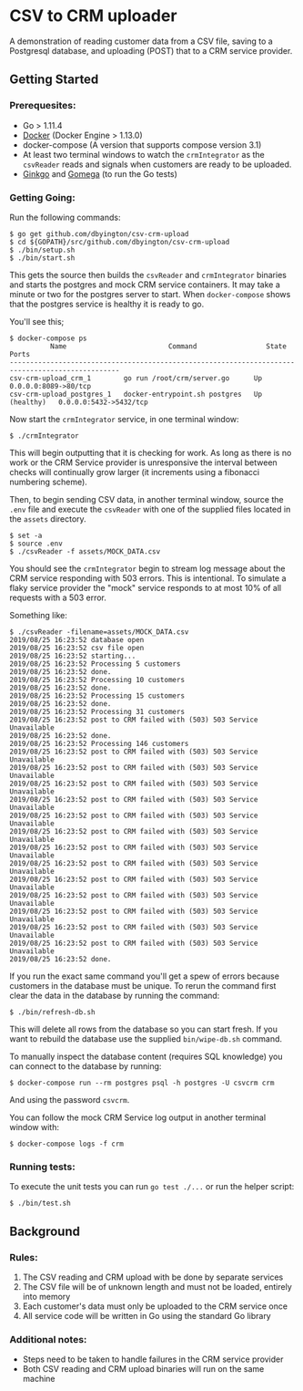 # CSV to CRM uploader

A demonstration of reading customer data from a CSV file, saving to a Postgresql database, and uploading (POST) that to a CRM service provider.

## Getting Started

### Prerequesites:
- Go > 1.11.4
- [Docker](https://www.docker.com/) (Docker Engine > 1.13.0)
- docker-compose (A version that supports compose version 3.1)
- At least two terminal windows to watch the `crmIntegrator` as the `csvReader` reads and signals when customers are ready to be uploaded.
- [Ginkgo](https://onsi.github.io/ginkgo/) and [Gomega](https://onsi.github.io/gomega/) (to run the Go tests)

### Getting Going:
Run the following commands:
```
$ go get github.com/dbyington/csv-crm-upload
$ cd ${GOPATH}/src/github.com/dbyington/csv-crm-upload
$ ./bin/setup.sh
$ ./bin/start.sh
```
This gets the source then builds the `csvReader` and `crmIntegrator` binaries and starts the postgres and mock CRM service containers. It may take a minute or two for the postgres server to start.
When `docker-compose` shows that the postgres service is healthy it is ready to go.

You'll see this;
```
$ docker-compose ps
          Name                         Command                 State               Ports
-------------------------------------------------------------------------------------------------
csv-crm-upload_crm_1        go run /root/crm/server.go      Up             0.0.0.0:8089->80/tcp
csv-crm-upload_postgres_1   docker-entrypoint.sh postgres   Up (healthy)   0.0.0.0:5432->5432/tcp
```

Now start the `crmIntegrator` service, in one terminal window:
```
$ ./crmIntegrator
```
This will begin outputting that it is checking for work. As long as there is no work or the CRM Service provider is unresponsive the interval between checks will continually grow larger (it increments using a fibonacci numbering scheme).

Then, to begin sending CSV data, in another terminal window, source the `.env` file and execute the `csvReader` with one of the supplied files located in the `assets` directory.
```
$ set -a
$ source .env
$ ./csvReader -f assets/MOCK_DATA.csv
```
You should see the `crmIntegrator` begin to stream log message about the CRM service responding with 503 errors. This is intentional. To simulate a flaky service provider the "mock" service responds to at most 10% of all requests with a 503 error.

Something like:
```
$ ./csvReader -filename=assets/MOCK_DATA.csv
2019/08/25 16:23:52 database open
2019/08/25 16:23:52 csv file open
2019/08/25 16:23:52 starting...
2019/08/25 16:23:52 Processing 5 customers
2019/08/25 16:23:52 done.
2019/08/25 16:23:52 Processing 10 customers
2019/08/25 16:23:52 done.
2019/08/25 16:23:52 Processing 15 customers
2019/08/25 16:23:52 done.
2019/08/25 16:23:52 Processing 31 customers
2019/08/25 16:23:52 post to CRM failed with (503) 503 Service Unavailable
2019/08/25 16:23:52 done.
2019/08/25 16:23:52 Processing 146 customers
2019/08/25 16:23:52 post to CRM failed with (503) 503 Service Unavailable
2019/08/25 16:23:52 post to CRM failed with (503) 503 Service Unavailable
2019/08/25 16:23:52 post to CRM failed with (503) 503 Service Unavailable
2019/08/25 16:23:52 post to CRM failed with (503) 503 Service Unavailable
2019/08/25 16:23:52 post to CRM failed with (503) 503 Service Unavailable
2019/08/25 16:23:52 post to CRM failed with (503) 503 Service Unavailable
2019/08/25 16:23:52 post to CRM failed with (503) 503 Service Unavailable
2019/08/25 16:23:52 post to CRM failed with (503) 503 Service Unavailable
2019/08/25 16:23:52 post to CRM failed with (503) 503 Service Unavailable
2019/08/25 16:23:52 post to CRM failed with (503) 503 Service Unavailable
2019/08/25 16:23:52 post to CRM failed with (503) 503 Service Unavailable
2019/08/25 16:23:52 post to CRM failed with (503) 503 Service Unavailable
2019/08/25 16:23:52 post to CRM failed with (503) 503 Service Unavailable
2019/08/25 16:23:52 done.
```

If you run the exact same command you'll get a spew of errors because customers in the database must be unique. To rerun the command first clear the data in the database by running the command:
```
$ ./bin/refresh-db.sh
```
This will delete all rows from the database so you can start fresh. If you want to rebuild the database use the supplied `bin/wipe-db.sh` command.

To manually inspect the database content (requires SQL knowledge) you can connect to the database by running:
```
$ docker-compose run --rm postgres psql -h postgres -U csvcrm crm
```
And using the password `csvcrm`.

You can follow the mock CRM Service log output in another terminal window with:
```
$ docker-compose logs -f crm
```

### Running tests:
To execute the unit tests you can run `go test ./...` or run the helper script:
```
$ ./bin/test.sh
```

## Background
### Rules:
1. The CSV reading and CRM upload with be done by separate services
1. The CSV file will be of unknown length and must not be loaded, entirely into memory
1. Each customer's data must only be uploaded to the CRM service once
1. All service code will be written in Go using the standard Go library

### Additional notes:
- Steps need to be taken to handle failures in the CRM service provider
- Both CSV reading and CRM upload binaries will run on the same machine
